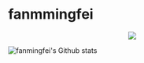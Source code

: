 # fanmmingfei
<p align="center"> 
 <img src="https://profile-counter.glitch.me/fanmingfei/count.svg"/>
</p>


![fanmingfei's Github stats](https://github-readme-stats.vercel.app/api?username=fanmingfei&show_icons=true)
